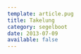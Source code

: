 ```yaml
---
template: article.pug
title: Takelung
category: segelboot
date: 2013-07-09
available: false
---
```

